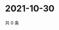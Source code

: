 # 2021-10-30

共 0 条

<!-- BEGIN WEIBO -->
<!-- 最后更新时间 Sat Oct 30 2021 23:13:47 GMT+0800 (China Standard Time) -->

<!-- END WEIBO -->
